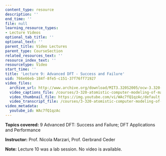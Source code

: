 ```yaml
---
content_type: resource
description: ''
end_time: ''
file: null
learning_resource_types:
- Lecture Videos
optional_tab_title: ''
optional_text: ''
parent_title: Video Lectures
parent_type: CourseSection
related_resources_text: ''
resource_index_text: ''
resourcetype: Video
start_time: ''
title: 'Lecture 9: Advanced DFT - Success and Failure'
uid: 766e66eb-184f-8fe5-c151-37f76ff71927
video_files:
  archive_url: http://www.archive.org/download/MIT3.320S2005/ocw-3.320-lec-8-03mar05-220k.mp4
  video_captions_file: /courses/3-320-atomistic-computer-modeling-of-materials-sma-5107-spring-2005/4590f7dccd6c5ce1b1474e248bd8b530_WAc7fQ1qzAc.vtt
  video_thumbnail_file: https://img.youtube.com/vi/WAc7fQ1qzAc/default.jpg
  video_transcript_file: /courses/3-320-atomistic-computer-modeling-of-materials-sma-5107-spring-2005/53c04af01c6c6e7924c00df9f4a4f126_WAc7fQ1qzAc.pdf
video_metadata:
  youtube_id: WAc7fQ1qzAc
---
```


**Topics covered:** 9 Advanced DFT: Success and Failure; DFT Applications and Performance

**Instructor:** Prof. Nicola Marzari, Prof. Gerbrand Ceder

**Note:** Lecture 10 was a lab session. No video is available.